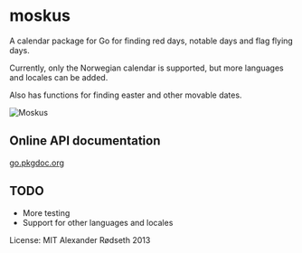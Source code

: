 moskus
======

A calendar package for Go for finding red days, notable days and flag flying days.

Currently, only the Norwegian calendar is supported, but more languages and locales can be added.

Also has functions for finding easter and other movable dates.

![Moskus](http://upload.wikimedia.org/wikipedia/commons/thumb/e/ed/Ovibos_moschatus_qtl3.jpg/800px-Ovibos_moschatus_qtl3.jpg "Moskus")


Online API documentation
------------------------

[go.pkgdoc.org](http://go.pkgdoc.org/github.com/xyproto/norwegiantime)


TODO
----

* More testing
* Support for other languages and locales


License: MIT
Alexander Rødseth 2013
